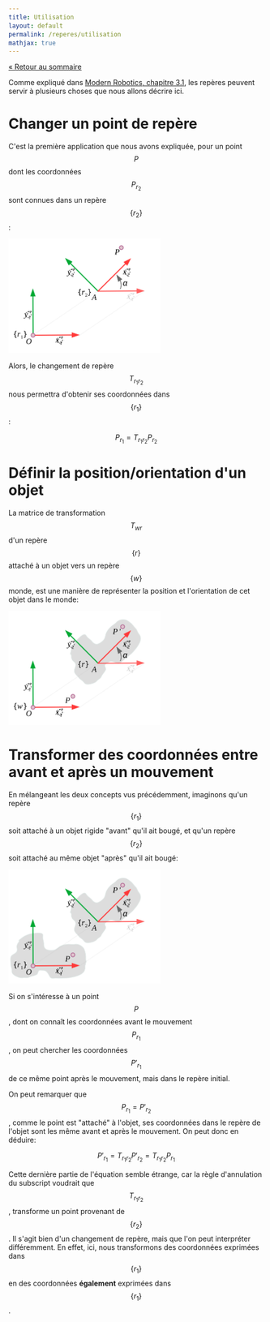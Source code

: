 ```yaml
---
title: Utilisation
layout: default
permalink: /reperes/utilisation
mathjax: true
---
```


[&laquo; Retour au sommaire](/reperes)

Comme expliqué dans [Modern Robotics, chapitre 3.1](/assets/MR.pdf), les repères peuvent servir
à plusieurs choses que nous allons décrire ici.

# Changer un point de repère

C'est la première application que nous avons expliquée, pour un point $$P$$ dont les coordonnées
$$P_{r_2}$$ sont connues dans un repère $$\{ r_2 \}$$:

<div class="text-center">
    <img src="/assets/imgs/changement_repere.svg" width="300" />
</div>

Alors, le changement de repère $$T_{r_1 r_2}$$ nous permettra d'obtenir ses coordonnées dans $$\{ r_1 \}$$:

$$
P_{r_1} = T_{r_1 r_2} P_{r_2}
$$

# Définir la position/orientation d'un objet

La matrice de transformation $$T_{w r}$$ d'un repère $$\{ r \}$$ attaché à un objet vers un
repère $$\{ w \}$$ monde, est une manière de représenter la position et l'orientation de cet
objet dans le monde:

<div class="text-center">
    <img src="/assets/imgs/pose.svg" width="300" />
</div>

# Transformer des coordonnées entre avant et après un mouvement

En mélangeant les deux concepts vus précédemment, imaginons qu'un repère $$\{ r_1 \}$$ soit attaché
à un objet rigide "avant" qu'il ait bougé, et qu'un repère $$\{ r_2 \}$$ soit attaché au même objet
"après" qu'il ait bougé:

<div class="text-center">
    <img src="/assets/imgs/motion.svg" width="300" />
</div>

Si on s'intéresse à un point $$P$$, dont on connaît les coordonnées avant le mouvement $$P_{r_1}$$,
on peut chercher les coordonnées $$P'_{r_1}$$ de ce même point après le mouvement, mais dans le
repère initial.

On peut remarquer que $$P_{r_1} = P'_{r_2}$$, comme le point est "attaché" à l'objet, ses coordonnées
dans le repère de l'objet sont les même avant et après le mouvement. On peut donc en déduire:

$$
P'_{r_1} = T_{r_1 r_2} P'_{r_2} = T_{r_1 r_2} P_{r_1}
$$

Cette dernière partie de l'équation semble étrange, car la règle d'annulation du subscript voudrait que
$$T_{r_1 r_2}$$, transforme un point provenant de $$\{ r_2 \}$$. Il s'agit bien d'un changement de repère,
mais que l'on peut interpréter différemment. En effet, ici, nous transformons des coordonnées
exprimées dans $$\{ r_1 \}$$ en des coordonnées **également** exprimées dans $$\{ r_1 \}$$.

